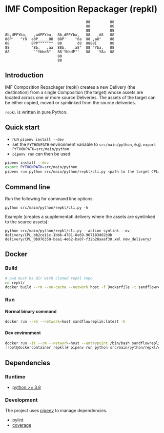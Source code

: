 # IMF Composition Repackager (repkl)

                                         88         88
                                         88         88
                                         88         88
    8b,dPPYba,   ,adPPYba,  8b,dPPYba,   88   ,d8   88
    88P'   "Y8  a8P_____88  88P'    "8a  88 ,a8"    88
    88          8PP"""""""  88       d8  8888[      88
    88          "8b,   ,aa  88b,   ,a8"  88`"Yba,   88
    88           `"Ybbd8"'  88`YbbdP"'   88   `Y8a  88
                            88
                            88

## Introduction

IMF Composition Repackager (repkl) creates a new Delivery (the destination) from
a single Composition (the target) whose assets are located across one or more
source Deliveries. The assets of the target can be either copied, moved or
symlinked from the source deliveries.

`repkl` is written in pure Python.

## Quick start

* run `pipenv install --dev`
* set the `PYTHONPATH` environment variable to `src/main/python`, e.g. `export PYTHONPATH=src/main/python`
* `pipenv run` can then be used:

```sh
pipenv install --dev
export PYTHONPATH=src/main/python
pipenv run python src/main/python/repkl/cli.py <path to the target CPL> <path to the destination directory>
```

## Command line

Run the following for command line options.

`python src/main/python/repkl/cli.py -h`

Example (creates a supplementatl delivery where the assets are symlinked to the source assets):

`python src/main/python/repkl/cli.py --action symlink --ov delivery/CPL_bb2ce11c-1bb6-4781-8e69-967183d02b9b delivery/CPL_0b976350-bea1-4e62-ba07-f32b28aaaf30.xml new_delivery/`

## Docker 

### Build

```sh
# pwd must be dir with cloned repkl repo
cd repkl/ 
docker build --rm --no-cache --network host -f Dockerfile -t sandflowrepkl:latest .
```

### Run

#### Normal binary command
```sh
docker run --rm --network=host sandflowreplik:latest -h
```

#### Dev environment
```sh
docker run -it --rm --network=host --entrypoint /bin/bash sandflowreplik:latest
[root@dockercontainer repkl]# pipenv run python src/main/python/repkl/cli.py -h

```
## Dependencies

### Runtime

* [python >= 3.8](https://python.org)

### Development

The project uses [pipenv](https://pypi.org/project/pipenv/) to manage dependencies.

* [pylint](https://pypi.org/project/pylint/)
* [coverage](https://pypi.org/project/coverage/)
